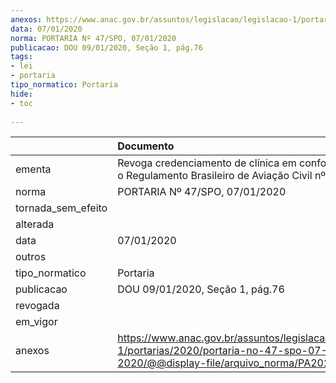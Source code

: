 ```yaml
---
anexos: https://www.anac.gov.br/assuntos/legislacao/legislacao-1/portarias/2020/portaria-no-47-spo-07-01-2020/@@display-file/arquivo_norma/PA2020-0047.pdf
data: 07/01/2020
norma: PORTARIA Nº 47/SPO, 07/01/2020
publicacao: DOU 09/01/2020, Seção 1, pág.76
tags:
- lei
- portaria
tipo_normatico: Portaria
hide: 
- toc 
 
---
```


|                    | Documento                                                                                                                                          |
|:-------------------|:---------------------------------------------------------------------------------------------------------------------------------------------------|
| ementa             | Revoga credenciamento de clínica em conformidade com o Regulamento Brasileiro de Aviação Civil nº 67.                                              |
| norma              | PORTARIA Nº 47/SPO, 07/01/2020                                                                                                                     |
| tornada_sem_efeito |                                                                                                                                                    |
| alterada           |                                                                                                                                                    |
| data               | 07/01/2020                                                                                                                                         |
| outros             |                                                                                                                                                    |
| tipo_normatico     | Portaria                                                                                                                                           |
| publicacao         | DOU 09/01/2020, Seção 1, pág.76                                                                                                                    |
| revogada           |                                                                                                                                                    |
| em_vigor           |                                                                                                                                                    |
| anexos             | https://www.anac.gov.br/assuntos/legislacao/legislacao-1/portarias/2020/portaria-no-47-spo-07-01-2020/@@display-file/arquivo_norma/PA2020-0047.pdf |